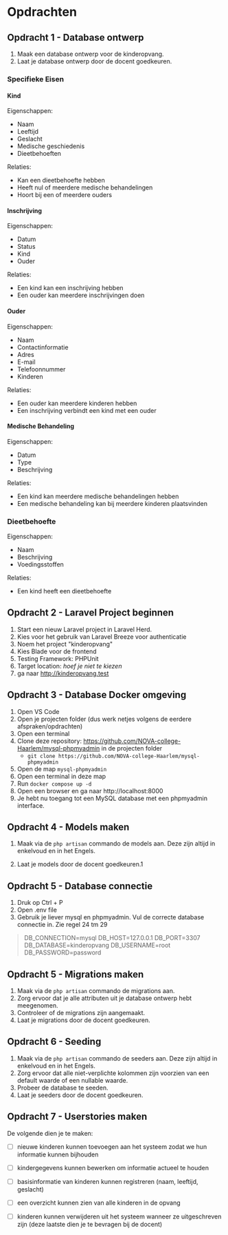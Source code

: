 # Opdrachten

## Opdracht 1 - Database ontwerp

1. Maak een database ontwerp voor de kinderopvang.
2. Laat je database ontwerp door de docent goedkeuren.

### Specifieke Eisen

#### Kind

Eigenschappen:
- Naam
- Leeftijd
- Geslacht
- Medische geschiedenis
- Dieetbehoeften

Relaties:
- Kan een dieetbehoefte hebben
- Heeft nul of meerdere medische behandelingen
- Hoort bij een of meerdere ouders

#### Inschrijving

Eigenschappen:
- Datum
- Status
- Kind
- Ouder

Relaties:
- Een kind kan een inschrijving hebben
- Een ouder kan meerdere inschrijvingen doen
  
#### Ouder

Eigenschappen:
- Naam
- Contactinformatie
- Adres
- E-mail
- Telefoonnummer
- Kinderen

Relaties:
- Een ouder kan meerdere kinderen hebben
- Een inschrijving verbindt een kind met een ouder

#### Medische Behandeling

Eigenschappen:
- Datum
- Type
- Beschrijving

Relaties:
- Een kind kan meerdere medische behandelingen hebben
- Een medische behandeling kan bij meerdere kinderen plaatsvinden

### Dieetbehoefte

Eigenschappen:
- Naam
- Beschrijving
- Voedingsstoffen

Relaties:
- Een kind heeft een dieetbehoefte

## Opdracht 2 - Laravel Project beginnen

1. Start een nieuw Laravel project in Laravel Herd.
2. Kies voor het gebruik van Laravel Breeze voor authenticatie
3. Noem het project "kinderopvang"
4. Kies Blade voor de frontend
5. Testing Framework: PHPUnit
6. Target location: _hoef je niet te kiezen_
7. ga naar http://kinderopvang.test

## Opdracht 3 - Database Docker omgeving

1. Open VS Code
2. Open je projecten folder (dus werk netjes volgens de eerdere afspraken/opdrachten)
3. Open een terminal
4. Clone deze repository: https://github.com/NOVA-college-Haarlem/mysql-phpmyadmin in de projecten folder
    - `git clone https://github.com/NOVA-college-Haarlem/mysql-phpmyadmin`
5. Open de map `mysql-phpmyadmin`
6. Open een terminal in deze map
7. Run `docker compose up -d`
8. Open een browser en ga naar http://localhost:8000
9. Je hebt nu toegang tot een MySQL database met een phpmyadmin interface.

## Opdracht 4 - Models maken

1. Maak via de `php artisan` commando de models aan. Deze zijn altijd in enkelvoud en in het Engels.

2. Laat je models door de docent goedkeuren.1

## Opdracht 5 - Database connectie

1. Druk op Ctrl + P
2. Open .env file
3. Gebruik je liever mysql en phpmyadmin. Vul de correcte database connectie in. Zie regel 24 tm 29
> DB_CONNECTION=mysql
> DB_HOST=127.0.0.1
> DB_PORT=3307
> DB_DATABASE=kinderopvang
> DB_USERNAME=root
> DB_PASSWORD=password

## Opdracht 5 - Migrations maken

1. Maak via de `php artisan` commando de migrations aan. 
2. Zorg ervoor dat je alle attributen uit je database ontwerp hebt meegenomen.
3. Controleer of de migrations zijn aangemaakt.
4. Laat je migrations door de docent goedkeuren.

## Opdracht 6 - Seeding

1. Maak via de `php artisan` commando de seeders aan. Deze zijn altijd in enkelvoud en in het Engels.
2. Zorg ervoor dat alle niet-verplichte kolommen zijn voorzien van een default waarde of een nullable waarde.
3. Probeer de database te seeden.
4. Laat je seeders door de docent goedkeuren.

## Opdracht 7 - Userstories maken

De volgende dien je te maken:

- [ ] nieuwe kinderen kunnen toevoegen aan het systeem zodat we hun informatie kunnen bijhouden
- [ ] kindergegevens kunnen bewerken om informatie actueel te houden
- [ ] basisinformatie van kinderen kunnen registreren (naam, leeftijd, geslacht)
- [ ] een overzicht kunnen zien van alle kinderen in de opvang
- [ ] kinderen kunnen verwijderen uit het systeem wanneer ze uitgeschreven zijn (deze laatste dien je te bevragen bij de docent)




